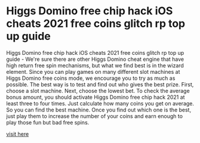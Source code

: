 # Higgs Domino free chip hack iOS cheats 2021 free coins glitch rp top up guide

Higgs Domino free chip hack iOS cheats 2021 free coins glitch rp top up guide - We're sure there are other Higgs Domino cheat engine that have high return free spin mechanisms, but what we find best is in the wizard element. Since you can play games on many different slot machines at Higgs Domino free coins mode, we encourage you to try as much as possible. The best way is to test and find out who gives the best prize. First, choose a slot machine. Next, choose the lowest bet. To check the average bonus amount, you should activate Higgs Domino free chip hack 2021 at least three to four times. Just calculate how many coins you get on average. So you can find the best machine. Once you find out which one is the best, just play them to increase the number of your coins and earn enough to play those fun but bad free spins.

<a href="https://yintamod.xyz/higgs-domino/">visit here</a>
